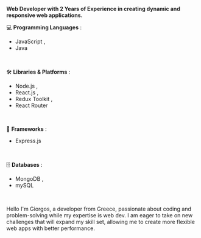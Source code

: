 
**Web Developer with 2 Years of Experience in creating dynamic and responsive web applications.**
<br>

💻 **Programming Languages** :
 * JavaScript , 
 * Java
<br>


🛠️ **Libraries & Platforms** :
 * Node.js ,
 * React.js ,
 * Redux Toolkit ,
 * React Router 
<br>

🚀 **Frameworks** :
 * Express.js
<br>

🗄️ **Databases** :
 * MongoDB ,
 * mySQL
<br>

Hello I'm Giorgos, a developer from Greece, passionate about coding and problem-solving while my expertise is web dev. I am eager to take on new challenges that will expand my skill set, allowing me to create more flexible web apps with better performance.

